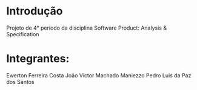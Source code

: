 # Introdução
Projeto de 4° período da disciplina Software Product: Analysis & Specification

# Integrantes:

Ewerton Ferreira Costa
João Victor Machado Maniezzo
Pedro Luis da Paz dos Santos
